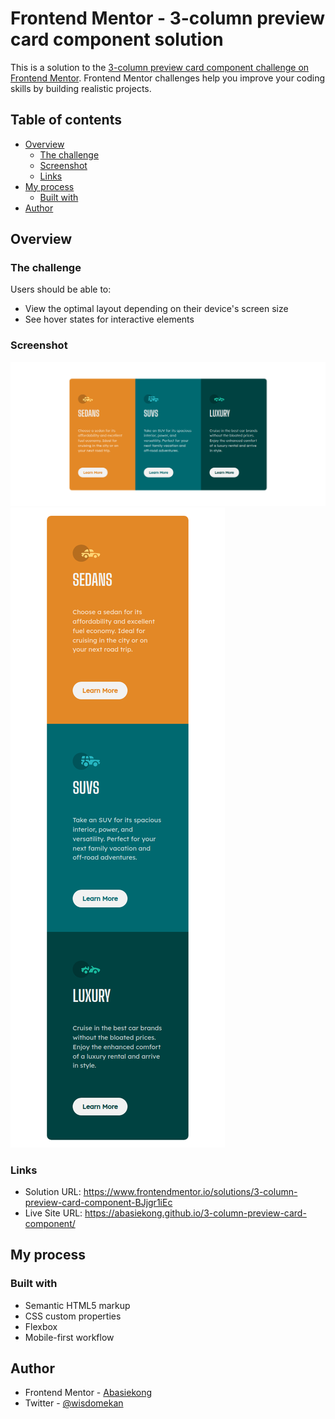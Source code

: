# Frontend Mentor - 3-column preview card component solution

This is a solution to the [3-column preview card component challenge on Frontend Mentor](https://www.frontendmentor.io/challenges/3column-preview-card-component-pH92eAR2-). Frontend Mentor challenges help you improve your coding skills by building realistic projects. 

## Table of contents

- [Overview](#overview)
  - [The challenge](#the-challenge)
  - [Screenshot](#screenshot)
  - [Links](#links)
- [My process](#my-process)
  - [Built with](#built-with)
- [Author](#author)

## Overview

### The challenge

Users should be able to:

- View the optimal layout depending on their device's screen size
- See hover states for interactive elements

### Screenshot

![](./screenshots/desktop-screenshot.png)
![](./screenshots/mobile-screenshot.png)

### Links

- Solution URL: https://www.frontendmentor.io/solutions/3-column-preview-card-component-BJjgr1iEc
- Live Site URL: https://abasiekong.github.io/3-column-preview-card-component/

## My process

### Built with

- Semantic HTML5 markup
- CSS custom properties
- Flexbox
- Mobile-first workflow

## Author

- Frontend Mentor - [Abasiekong](https://www.frontendmentor.io/profile/Abaiekong)
- Twitter - [@wisdomekan](https://twitter.com/wisdomekan)

